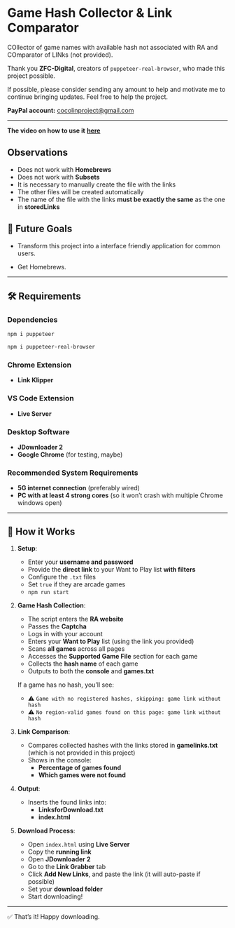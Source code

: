 
# Game Hash Collector & Link Comparator

COllector of game names with available hash not associated with RA and COmparator of LINks (not provided).

Thank you **ZFC-Digital**, creators of `puppeteer-real-browser`, who made this project possible.

If possible, please consider sending any amount to help and motivate me to continue bringing updates. Feel free to help the project.

**PayPal account:** <cocolinproject@gmail.com>

---
**The video on how to use it** [**here**](https://www.youtube.com/watch?v=d9a7mL2ki3s)

## Observations

- Does not work with **Homebrews**
- Does not work with **Subsets**
- It is necessary to manually create the file with the links
- The other files will be created automatically
- The name of the file with the links **must be exactly the same** as the one in **storedLinks**

## 🎯 Future Goals

- Transform this project into a interface friendly application for common users.

- Get Homebrews.

---

## 🛠️ Requirements

### Dependencies

```bash
npm i puppeteer
```

```bash
npm i puppeteer-real-browser
```

### Chrome Extension

- **Link Klipper**

### VS Code Extension

- **Live Server**

### Desktop Software

- **JDownloader 2**
- **Google Chrome** (for testing, maybe)

### Recommended System Requirements

- **5G internet connection** (preferably wired)
- **PC with at least 4 strong cores** (so it won’t crash with multiple Chrome windows open)

---

## 📌 How it Works

1. **Setup**:
   - Enter your **username and password**
   - Provide the **direct link** to your Want to Play list **with filters**
   - Configure the `.txt` files
   - Set `true` if they are arcade games
   - `npm run start`

2. **Game Hash Collection**:
   - The script enters the **RA website**
   - Passes the **Captcha**
   - Logs in with your account
   - Enters your **Want to Play** list (using the link you provided)
   - Scans **all games** across all pages
   - Accesses the **Supported Game File** section for each game
   - Collects the **hash name** of each game
   - Outputs to both the **console** and **games.txt**

   If a game has no hash, you’ll see:

   - ⚠️ `Game with no registered hashes, skipping: game link without hash`
   - ⚠️ `No region-valid games found on this page: game link without hash`

3. **Link Comparison**:
   - Compares collected hashes with the links stored in **gamelinks.txt** (which is not provided in this project)
   - Shows in the console:
     - **Percentage of games found**
     - **Which games were not found**

4. **Output**:
   - Inserts the found links into:
     - **LinksforDownload.txt**
     - **index.html**

5. **Download Process**:
   - Open `index.html` using **Live Server**
   - Copy the **running link**
   - Open **JDownloader 2**
   - Go to the **Link Grabber** tab
   - Click **Add New Links**, and paste the link (it will auto-paste if possible)
   - Set your **download folder**
   - Start downloading!

---

✅ That’s it! Happy downloading.
